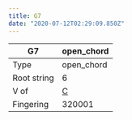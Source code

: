 ```yaml
---
title: G7
date: "2020-07-12T02:29:09.850Z"
---
```


|G7|open_chord|
|---|---|
|Type|open_chord|
|Root string|6|
|V of|[C](../open_chord-c)|
|Fingering|320001|

